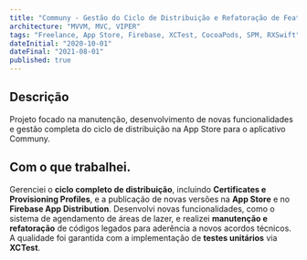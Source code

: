 ```yaml
---
title: "Communy - Gestão do Ciclo de Distribuição e Refatoração de Features"
architecture: "MVVM, MVC, VIPER"
tags: "Freelance, App Store, Firebase, XCTest, CocoaPods, SPM, RXSwift"
dateInitial: "2020-10-01"
dateFinal: "2021-08-01"
published: true
---
```


## Descrição

Projeto focado na manutenção, desenvolvimento de novas funcionalidades e gestão completa do ciclo de distribuição na App Store para o aplicativo Communy.

## Com o que trabalhei.

Gerenciei o **ciclo completo de distribuição**, incluindo **Certificates e Provisioning Profiles**, e a publicação de novas versões na **App Store** e no **Firebase App Distribution**. Desenvolvi novas funcionalidades, como o sistema de agendamento de áreas de lazer, e realizei **manutenção e refatoração** de códigos legados para aderência a novos acordos técnicos. A qualidade foi garantida com a implementação de **testes unitários** via **XCTest**.